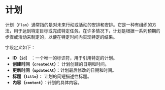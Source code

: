 # 计划

计划（`Plan`）通常指的是对未来行动或活动的安排和安排。它是一种有组织的方法，用于达到特定目标或完成特定任务。在许多情况下，计划是根据一系列预期的步骤或活动来制定的，以便在特定时间内实现特定的结果。

字段定义如下：

- **ID（`id`）** ：一个唯一的标识符，用于引用特定的计划。
- **创建时间（`createdAt`）**： 计划创建的日期和时间。
- **更新时间（`updatedAt`）**：计划最后修改的日期和时间。
- **标题（`title`）**： 计划的简短描述性标题。
- **内容（`content`）**：计划的具体内容。
